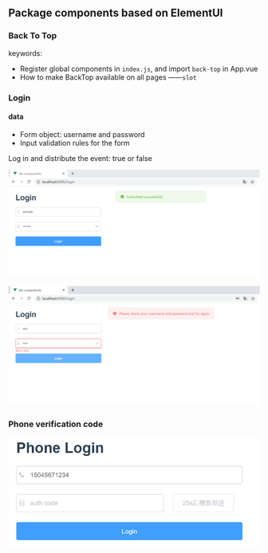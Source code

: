 ## Package components based on ElementUI

### Back To Top

keywords:

- Register global components in `index.js`, and import `back-top` in App.vue
- How to make BackTop available on all pages ——`slot`

> <back-top> <router-view /> </back-top>

### Login

#### data

- Form object: username and password
- Input validation rules for the form

Log in and distribute the event: true or false

![login-success](./src/assets/login1.png)


![login-error](./src/assets/login2.png)

### Phone verification code

![login-error](./src/assets/login3.png)
